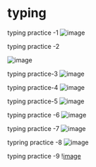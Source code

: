 # typing




typing practice -1
![image](https://github.com/user-attachments/assets/95df6632-7bca-4352-b2a3-6bc34f40d9dd)


typing practice -2

![image](https://github.com/user-attachments/assets/b21f6c33-9b90-4374-a5c8-2311002cada2)


typing practice-3
![image](https://github.com/user-attachments/assets/804d28b5-824d-472c-9874-a8b8e4a55306)

typing practice-4 
![image](https://github.com/user-attachments/assets/55b2237b-8484-4fe4-907a-3f627c58f603)


typing practice-5
![image](https://github.com/user-attachments/assets/d0ed266a-29a7-4472-b1d5-ebe1df6d1b8b)


typing practice -6
![image](https://github.com/user-attachments/assets/1a4c5160-66a3-423e-95aa-1aa8b39f4fbe)


typing practice -7
![image](https://github.com/user-attachments/assets/cd122a01-245f-4262-a96a-2132d0bf509a)


typring practice -8
![image](https://github.com/user-attachments/assets/83a2d294-b7c7-4b58-b453-603427edfe55)


typing practice -9
\![image](https://github.com/user-attachments/assets/44990abe-d908-4d3d-aadc-49a13c168f19)

